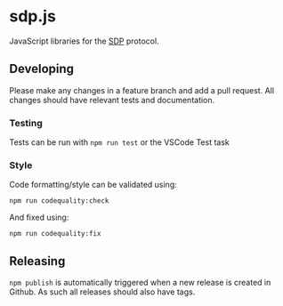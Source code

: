# sdp.js

JavaScript libraries for the [SDP](https://github.com/overmindtech/sdp) protocol.

## Developing

Please make any changes in a feature branch and add a pull request. All changes should have relevant tests and documentation.

### Testing

Tests can be run with `npm run test` or the VSCode Test task

### Style

Code formatting/style can be validated using:

```
npm run codequality:check
```

And fixed using:

```
npm run codequality:fix
```

## Releasing

`npm publish` is automatically triggered when a new release is created in Github. As such all releases should also have tags.
